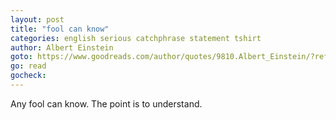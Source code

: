 ```yaml
---
layout: post
title: "fool can know"
categories: english serious catchphrase statement tshirt
author: Albert Einstein
goto: https://www.goodreads.com/author/quotes/9810.Albert_Einstein/?ref=speak.junglestar.org
go: read
gocheck:
---
```

Any fool can know. The point is to understand.
